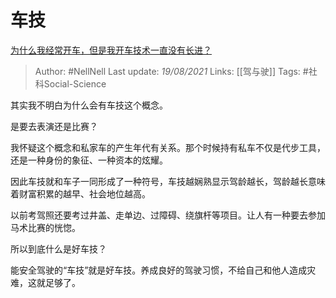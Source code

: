 # 车技
[为什么我经常开车，但是我开车技术一直没有长进？](https://www.zhihu.com/question/281765810/answer/1764780695)

> Author: #NellNell 
Last update: *19/08/2021* 
Links: [[驾与驶]]
Tags: #社科Social-Science 

其实我不明白为什么会有车技这个概念。

是要去表演还是比赛？

我怀疑这个概念和私家车的产生年代有关系。那个时候持有私车不仅是代步工具，还是一种身份的象征、一种资本的炫耀。

因此车技就和车子一同形成了一种符号，车技越娴熟显示驾龄越长，驾龄越长意味着财富积累的越早、社会地位越高。

以前考驾照还要考过井盖、走单边、过障碍、绕旗杆等项目。让人有一种要去参加马术比赛的恍惚。

所以到底什么是好车技？

能安全驾驶的“车技”就是好车技。养成良好的驾驶习惯，不给自己和他人造成灾难，这就足够了。

  
  


